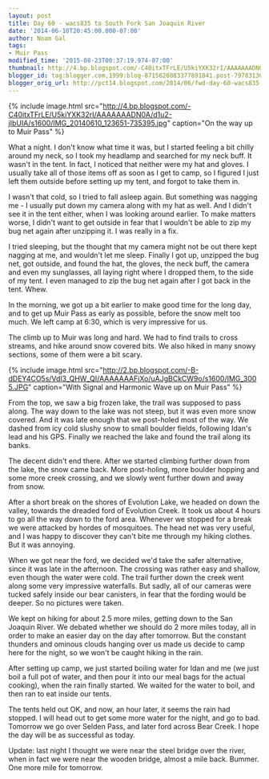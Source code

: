 ```yaml
---
layout: post
title: Day 60 - wacs835 to South Fork San Joaquin River
date: '2014-06-10T20:45:00.000-07:00'
author: Noam Gal
tags:
- Muir Pass
modified_time: '2015-08-23T00:37:19.974-07:00'
thumbnail: http://4.bp.blogspot.com/-C40itxTFrLE/U5kiYXK32rI/AAAAAAADN0A/d1u2-jIbUIA/s72-c/IMG_20140610_123651-735395.jpg
blogger_id: tag:blogger.com,1999:blog-8715620883377891841.post-7978313667256039911
blogger_orig_url: http://pct14.blogspot.com/2014/06/fwd-day-60-wacs835-to-south-fork-san.html
---
```

{% include image.html src="http://4.bp.blogspot.com/-C40itxTFrLE/U5kiYXK32rI/AAAAAAADN0A/d1u2-jIbUIA/s1600/IMG_20140610_123651-735395.jpg" caption="On the way up to Muir Pass" %}

What a night. I don't know what time it was, but I started feeling a bit chilly around my neck, so I took my headlamp and searched for my neck buff. It wasn't in the tent. In fact, I noticed that neither were my hat and gloves. I usually take all of those items off as soon as I get to camp, so I figured I just left them outside before setting up my tent, and forgot to take them in.

I wasn't that cold, so I tried to fall asleep again. But something was nagging me - I usually put down my camera along with my hat as well. And I didn't see it in the tent either, when I was looking around earlier. To make matters worse, I didn't want to get outside in fear that I wouldn't be able to zip my bug net again after unzipping it. I was really in a fix.

I tried sleeping, but the thought that my camera might not be out there kept nagging at me, and wouldn't let me sleep. Finally I got up, unzipped the bug net, got outside, and found the hat, the gloves, the neck buff, the camera and even my sunglasses, all laying right where I dropped them, to the side of my tent. I even managed to zip the bug net again after I got back in the tent. Whew.

In the morning, we got up a bit earlier to make good time for the long day, and to get up Muir Pass as early as possible, before the snow melt too much. We left camp at 6:30, which is very impressive for us.

The climb up to Muir was long and hard. We had to find trails to cross streams, and hike around snow covered bits. We also hiked in many snowy sections, some of them were a bit scary.

{% include image.html src="http://2.bp.blogspot.com/-B-dDEY4CO5s/Vdl3_QHW_QI/AAAAAAAFjXo/uAJgBCkCW9o/s1600/IMG_3005.JPG" caption="With Signal and Harmonic Wave up on Muir Pass" %}

From the top, we saw a big frozen lake, the trail was supposed to pass along. The way down to the lake was not steep, but it was even more snow covered. And it was late enough that we post-holed most of the way. We dashed from icy cold slushy snow to small boulder fields, following Idan's lead and his GPS. Finally we reached the lake and found the trail along its banks.

The decent didn't end there. After we started climbing further down from the lake, the snow came back. More post-holing, more boulder hopping and some more creek crossing, and we slowly went further down and away from snow.

After a short break on the shores of Evolution Lake, we headed on down the valley, towards the dreaded ford of Evolution Creek. It took us about 4 hours to go all the way down to the ford area. Whenever we stopped for a break we were attacked by hordes of mosquitoes. The head net was very useful, and I was happy to discover they can't bite me through my hiking clothes. But it was annoying.

When we got near the ford, we decided we'd take the safer alternative, since it was late in the afternoon. The crossing was rather easy and shallow, even though the water were cold. The trail further down the creek went along some very impressive waterfalls. But sadly, all of our cameras were tucked safely inside our bear canisters, in fear that the fording would be deeper. So no pictures were taken.

We kept on hiking for about 2.5 more miles, getting down to the San Joaquin River. We debated whether we should do 2 more miles today, all in order to make an easier day on the day after tomorrow. But the constant thunders and ominous clouds hanging over us made us decide to camp here for the night, so we won't be caught hiking in the rain.

After setting up camp, we just started boiling water for Idan and me (we just boil a full pot of water, and then pour it into our meal bags for the actual cooking), when the rain finally started. We waited for the water to boil, and then ran to eat inside our tents.

The tents held out OK, and now, an hour later, it seems the rain had stopped. I will head out to get some more water for the night, and go to bad. Tomorrow we go over Selden Pass, and later ford across Bear Creek. I hope the day will be as successful as today.

Update: last night I thought we were near the steel bridge over the river, when in fact we were near the wooden bridge, almost a mile back. Bummer. One more mile for tomorrow.
